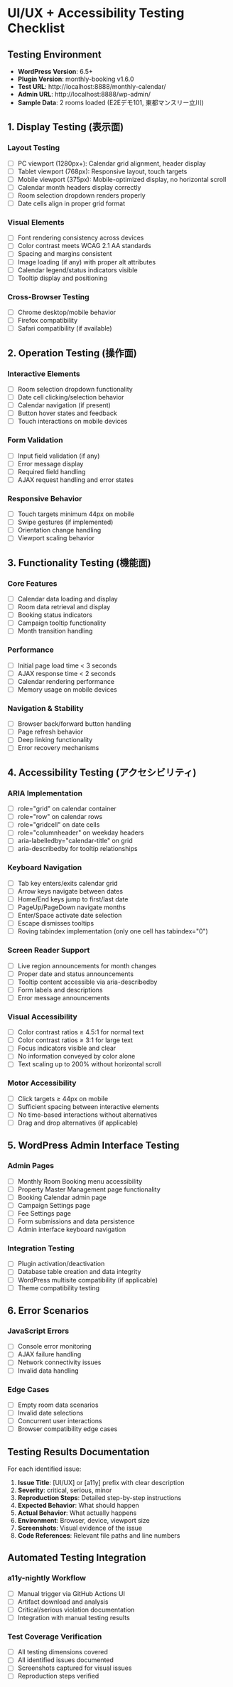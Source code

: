 # UI/UX + Accessibility Testing Checklist

## Testing Environment
- **WordPress Version**: 6.5+
- **Plugin Version**: monthly-booking v1.6.0
- **Test URL**: http://localhost:8888/monthly-calendar/
- **Admin URL**: http://localhost:8888/wp-admin/
- **Sample Data**: 2 rooms loaded (E2Eデモ101, 東都マンスリー立川)

## 1. Display Testing (表示面)

### Layout Testing
- [ ] PC viewport (1280px+): Calendar grid alignment, header display
- [ ] Tablet viewport (768px): Responsive layout, touch targets
- [ ] Mobile viewport (375px): Mobile-optimized display, no horizontal scroll
- [ ] Calendar month headers display correctly
- [ ] Room selection dropdown renders properly
- [ ] Date cells align in proper grid format

### Visual Elements
- [ ] Font rendering consistency across devices
- [ ] Color contrast meets WCAG 2.1 AA standards
- [ ] Spacing and margins consistent
- [ ] Image loading (if any) with proper alt attributes
- [ ] Calendar legend/status indicators visible
- [ ] Tooltip display and positioning

### Cross-Browser Testing
- [ ] Chrome desktop/mobile behavior
- [ ] Firefox compatibility
- [ ] Safari compatibility (if available)

## 2. Operation Testing (操作面)

### Interactive Elements
- [ ] Room selection dropdown functionality
- [ ] Date cell clicking/selection behavior
- [ ] Calendar navigation (if present)
- [ ] Button hover states and feedback
- [ ] Touch interactions on mobile devices

### Form Validation
- [ ] Input field validation (if any)
- [ ] Error message display
- [ ] Required field handling
- [ ] AJAX request handling and error states

### Responsive Behavior
- [ ] Touch targets minimum 44px on mobile
- [ ] Swipe gestures (if implemented)
- [ ] Orientation change handling
- [ ] Viewport scaling behavior

## 3. Functionality Testing (機能面)

### Core Features
- [ ] Calendar data loading and display
- [ ] Room data retrieval and display
- [ ] Booking status indicators
- [ ] Campaign tooltip functionality
- [ ] Month transition handling

### Performance
- [ ] Initial page load time < 3 seconds
- [ ] AJAX response time < 2 seconds
- [ ] Calendar rendering performance
- [ ] Memory usage on mobile devices

### Navigation & Stability
- [ ] Browser back/forward button handling
- [ ] Page refresh behavior
- [ ] Deep linking functionality
- [ ] Error recovery mechanisms

## 4. Accessibility Testing (アクセシビリティ)

### ARIA Implementation
- [ ] role="grid" on calendar container
- [ ] role="row" on calendar rows
- [ ] role="gridcell" on date cells
- [ ] role="columnheader" on weekday headers
- [ ] aria-labelledby="calendar-title" on grid
- [ ] aria-describedby for tooltip relationships

### Keyboard Navigation
- [ ] Tab key enters/exits calendar grid
- [ ] Arrow keys navigate between dates
- [ ] Home/End keys jump to first/last date
- [ ] PageUp/PageDown navigate months
- [ ] Enter/Space activate date selection
- [ ] Escape dismisses tooltips
- [ ] Roving tabindex implementation (only one cell has tabindex="0")

### Screen Reader Support
- [ ] Live region announcements for month changes
- [ ] Proper date and status announcements
- [ ] Tooltip content accessible via aria-describedby
- [ ] Form labels and descriptions
- [ ] Error message announcements

### Visual Accessibility
- [ ] Color contrast ratios ≥ 4.5:1 for normal text
- [ ] Color contrast ratios ≥ 3:1 for large text
- [ ] Focus indicators visible and clear
- [ ] No information conveyed by color alone
- [ ] Text scaling up to 200% without horizontal scroll

### Motor Accessibility
- [ ] Click targets ≥ 44px on mobile
- [ ] Sufficient spacing between interactive elements
- [ ] No time-based interactions without alternatives
- [ ] Drag and drop alternatives (if applicable)

## 5. WordPress Admin Interface Testing

### Admin Pages
- [ ] Monthly Room Booking menu accessibility
- [ ] Property Master Management page functionality
- [ ] Booking Calendar admin page
- [ ] Campaign Settings page
- [ ] Fee Settings page
- [ ] Form submissions and data persistence
- [ ] Admin interface keyboard navigation

### Integration Testing
- [ ] Plugin activation/deactivation
- [ ] Database table creation and data integrity
- [ ] WordPress multisite compatibility (if applicable)
- [ ] Theme compatibility testing

## 6. Error Scenarios

### JavaScript Errors
- [ ] Console error monitoring
- [ ] AJAX failure handling
- [ ] Network connectivity issues
- [ ] Invalid data handling

### Edge Cases
- [ ] Empty room data scenarios
- [ ] Invalid date selections
- [ ] Concurrent user interactions
- [ ] Browser compatibility edge cases

## Testing Results Documentation

For each identified issue:
1. **Issue Title**: [UI/UX] or [a11y] prefix with clear description
2. **Severity**: critical, serious, minor
3. **Reproduction Steps**: Detailed step-by-step instructions
4. **Expected Behavior**: What should happen
5. **Actual Behavior**: What actually happens
6. **Environment**: Browser, device, viewport size
7. **Screenshots**: Visual evidence of the issue
8. **Code References**: Relevant file paths and line numbers

## Automated Testing Integration

### a11y-nightly Workflow
- [ ] Manual trigger via GitHub Actions UI
- [ ] Artifact download and analysis
- [ ] Critical/serious violation documentation
- [ ] Integration with manual testing results

### Test Coverage Verification
- [ ] All testing dimensions covered
- [ ] All identified issues documented
- [ ] Screenshots captured for visual issues
- [ ] Reproduction steps verified
